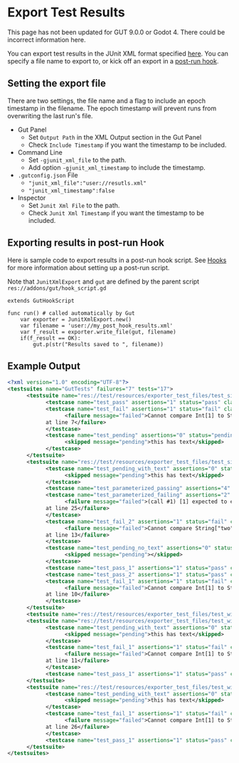# Export Test Results
<div class="warning">This page has not been updated for GUT 9.0.0 or Godot 4.  There could be incorrect information here.</div>

You can export test results in the JUnit XML format specified [here](https://llg.cubic.org/docs/junit/).  You can specify a file name to export to, or kick off an export in a [post-run hook](Hooks).

## Setting the export file
There are two settings, the file name and a flag to include an epoch timestamp in the filename.  The epoch timestamp will prevent runs from overwriting the last run's file.

* Gut Panel
    * Set `Output Path` in the XML Output section in the Gut Panel
    * Check `Include Timestamp` if you want the timestamp to be included.
* Command Line
    * Set `-gjunit_xml_file` to the path.
    * Add option `-gjunit_xml_timestamp` to include the timestamp.
* `.gutconfig.json` File
    * `"junit_xml_file":"user://resutls.xml"`
    * `"junit_xml_timestamp":false`
* Inspector
    * Set `Junit Xml File` to the path.
    * Check `Junit Xml Timestamp` if you want the timestamp to be included.

## Exporting results in post-run Hook
Here is sample code to export results in a post-run hook script.  See [Hooks](Hooks) for more information about setting up a post-run script.

Note that `JunitXmlExport` and `gut` are defined by the parent script `res://addons/gut/hook_script.gd`
``` gdscript
extends GutHookScript

func run() # called automatically by Gut
	var exporter = JunitXmlExport.new()
    var filename = 'user://my_post_hook_results.xml'
	var f_result = exporter.write_file(gut, filename)
	if(f_result == OK):
		gut.p(str("Results saved to ", filename))
```

## Example Output
``` xml
<?xml version="1.0" encoding="UTF-8"?>
<testsuites name="GutTests" failures="7" tests="17">
      <testsuite name="res://test/resources/exporter_test_files/test_simple_2.gd" tests="3" failures="1" skipped="1">
            <testcase name="test_pass" assertions="1" status="pass" classname="res://test/resources/exporter_test_files/test_simple_2.gd"></testcase>
            <testcase name="test_fail" assertions="1" status="fail" classname="res://test/resources/exporter_test_files/test_simple_2.gd">
                  <failure message="failed">Cannot compare Int[1] to String["two"].
            at line 7</failure>
            </testcase>
            <testcase name="test_pending" assertions="0" status="pending" classname="res://test/resources/exporter_test_files/test_simple_2.gd">
                  <skipped message="pending">this has text</skipped>
            </testcase>
      </testsuite>
      <testsuite name="res://test/resources/exporter_test_files/test_simple.gd" tests="8" failures="4" skipped="2">
            <testcase name="test_pending_with_text" assertions="0" status="pending" classname="res://test/resources/exporter_test_files/test_simple.gd">
                  <skipped message="pending">this has text</skipped>
            </testcase>
            <testcase name="test_parameterized_passing" assertions="4" status="pass" classname="res://test/resources/exporter_test_files/test_simple.gd"></testcase>
            <testcase name="test_parameterized_failing" assertions="2" status="fail" classname="res://test/resources/exporter_test_files/test_simple.gd">
                  <failure message="failed">(call #1) [1] expected to equal [2]:
            at line 25</failure>
            </testcase>
            <testcase name="test_fail_2" assertions="1" status="fail" classname="res://test/resources/exporter_test_files/test_simple.gd">
                  <failure message="failed">Cannot compare String["two"] to Int[2].
            at line 13</failure>
            </testcase>
            <testcase name="test_pending_no_text" assertions="0" status="pending" classname="res://test/resources/exporter_test_files/test_simple.gd">
                  <skipped message="pending"></skipped>
            </testcase>
            <testcase name="test_pass_1" assertions="1" status="pass" classname="res://test/resources/exporter_test_files/test_simple.gd"></testcase>
            <testcase name="test_pass_2" assertions="1" status="pass" classname="res://test/resources/exporter_test_files/test_simple.gd"></testcase>
            <testcase name="test_fail_1" assertions="1" status="fail" classname="res://test/resources/exporter_test_files/test_simple.gd">
                  <failure message="failed">Cannot compare Int[1] to String["two"].
            at line 10</failure>
            </testcase>
      </testsuite>
      <testsuite name="res://test/resources/exporter_test_files/test_with_inner_classes.gd" tests="0" failures="0" skipped="0"></testsuite>
      <testsuite name="res://test/resources/exporter_test_files/test_with_inner_classes.gd.TestClassOne" tests="3" failures="1" skipped="1">
            <testcase name="test_pending_with_text" assertions="0" status="pending" classname="res://test/resources/exporter_test_files/test_with_inner_classes.gd.TestClassOne">
                  <skipped message="pending">this has text</skipped>
            </testcase>
            <testcase name="test_fail_1" assertions="1" status="fail" classname="res://test/resources/exporter_test_files/test_with_inner_classes.gd.TestClassOne">
                  <failure message="failed">Cannot compare Int[1] to String["two"].
            at line 11</failure>
            </testcase>
            <testcase name="test_pass_1" assertions="1" status="pass" classname="res://test/resources/exporter_test_files/test_with_inner_classes.gd.TestClassOne"></testcase>
      </testsuite>
      <testsuite name="res://test/resources/exporter_test_files/test_with_inner_classes.gd.TestClassTwo" tests="3" failures="1" skipped="1">
            <testcase name="test_pending_with_text" assertions="0" status="pending" classname="res://test/resources/exporter_test_files/test_with_inner_classes.gd.TestClassTwo">
                  <skipped message="pending">this has text</skipped>
            </testcase>
            <testcase name="test_fail_1" assertions="1" status="fail" classname="res://test/resources/exporter_test_files/test_with_inner_classes.gd.TestClassTwo">
                  <failure message="failed">Cannot compare Int[1] to String["two"].
            at line 26</failure>
            </testcase>
            <testcase name="test_pass_1" assertions="1" status="pass" classname="res://test/resources/exporter_test_files/test_with_inner_classes.gd.TestClassTwo"></testcase>
      </testsuite>
</testsuites>
```
